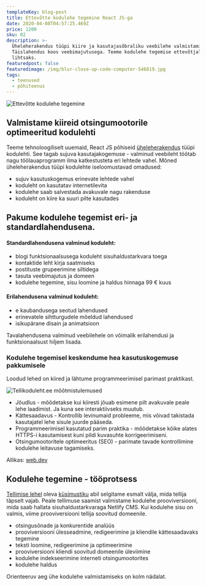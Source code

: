 ```yaml
---
templateKey: blog-post
title: Ettevõtte kodulehe tegemine React JS-ga
date: 2020-04-08T04:57:25.469Z
price: 1200
sku: 02
description: >-
  Üheleherakendus tüüpi kiire ja kasutajasõbraliku veebilehe valmistamine.
  Täislahendus koos veebimajutusega. Teeme kodulehe tegemise ettevõtjale
  lihtsaks.
featuredpost: false
featuredimage: /img/blur-close-up-code-computer-546819.jpg
tags:
  - teenused
  - põhiteenus
---
```


![Ettevõtte kodulehe tegemine](/img/kodulehe-tegemine-sisu-loomine.jpg "Ettevõtte kodulehe tegemine")

## Valmistame kiireid otsingumootorile optimeeritud kodulehti

Teeme tehnoloogiliselt uuemaid, React JS põhiseid [üheleherakendus](https://et.wikipedia.org/wiki/%C3%9Cheleherakendus) tüüpi kodulehti. See tagab sujuva kasutajakogemuse - valminud veebileht töötab nagu töölauaprogramm ilma katkestusteta eri lehtede vahel.
Mõned üheleherakendus tüüpi kodulehte iseloomustavad omadused:

- sujuv kasutuskogemus erinevate lehtede vahel
- koduleht on kasutatav internetilevita
- kodulehe saab salvestada avakuvale nagu rakenduse
- koduleht on kiire ka suuri pilte kasutades

## Pakume kodulehe tegemist eri- ja standardlahendusena.

#### Standardlahendusena valminud koduleht:

- blogi funktsionaalsusega koduleht sisuhaldustarkvara toega
- kontaktide leht kirja saatmiseks
- postituste grupeerimine siltidega
- tasuta veebimajutus ja domeen
- kodulehe tegemine, sisu loomine ja haldus hinnaga 99 € kuus

#### Erilahendusena valminud koduleht:

- e kaubandusega seotud lahendused
- erinevatele sihtturgudele mõeldud lahendused
- isikupärane disain ja animatsioon

Tavalahendusena valminud veebilehele on võimalik erilahendusi ja funktsionaalsust hiljem lisada.

### Kodulehe tegemisel keskendume hea kasutuskogemuse pakkumisele

Loodud lehed on kiired ja lähtume programmeerimisel parimast praktikast.

![Tellikoduleht.ee mõõtmistulemused](/img/tellikoduleht.ee-mõõtmistulemused.png "Tellikoduleht.ee mõõtmistulemused")

- Jõudlus - mõõdetakse kui kiiresti jõuab esimene pilt avakuvale peale lehe laadimist. Ja kuna see interaktiivseks muutub.
- Kättesaadavus - Kontrollib levinumaid probleeme, mis võivad takistada kasutajatel lehe sisule juurde pääseda.
- Programmeerimisel kasutatud parim praktika - mõõdetakse kõike alates HTTPS-i kasutamisest kuni pildi kuvasuhte korrigeerimiseni.
- Otsingumootoritele optimeeritus (SEO) - parimate tavade kontrollimine kodulehe leitavuse tagamiseks.

Allikas: [web.dev](https://web.dev/measure/)

## Kodulehe tegemine - tööprotsess

[Tellimise lehel](https://tellikoduleht.ee/kodulehe-tellimine/) oleva [küsimustiku](https://docs.google.com/forms/d/e/1FAIpQLSe9TPVo1_SMyTlpZ6Vo0StZv0H5aoo2-K_P01o9woEdOdUsMA/viewform) abil selgitame esmalt välja, mida tellija täpselt vajab. Peale tellimuse saamist valmistame kodulehe prooviversiooni, mida saab hallata sisuhaldustarkvaraga Netlify CMS. Kui kodulehe sisu on valmis, viime prooviversiooni tellija soovitud domeenile.

- otsingusõnade ja konkurentide analüüs
- prooviversiooni ülesseadmine, redigeerimine ja kliendile kättesaadavaks tegemine
- teksti loomine, redigeerimine ja optimeerimine
- prooviversiooni kliendi soovitud domeenile üleviimine
- kodulehe indekseerimine interneti otsingumootorites
- kodulehe haldus

Orienteeruv aeg ühe kodulehe valmistamiseks on kolm nädalat.
